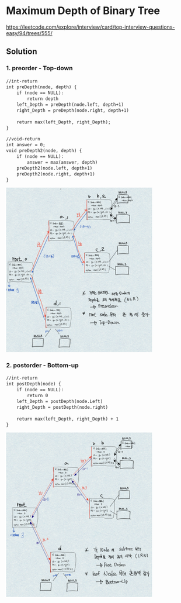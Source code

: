 # Maximum Depth of Binary Tree
https://leetcode.com/explore/interview/card/top-interview-questions-easy/94/trees/555/

## Solution
### 1. preorder - Top-down  
~~~
//int-return
int preDepth(node, depth) {  
    if (node == NULL):   
        return depth  
    left_Depth = preDepth(node.left, depth+1)  
    right_Depth = preDepth(node.right, depth+1)  

    return max(left_Depth, right_Depth);  
}  
~~~
~~~
//void-return
int answer = 0;
void preDepth2(node, depth) {
    if (node == NULL):
        answer = max(answer, depth)
    preDepth2(node.left, depth+1)
    preDepth2(node.right, depth+1)
}
~~~
<img width="400" height="450" src="./pre.png">

### 2. postorder - Bottom-up  
~~~
//int-return
int postDepth(node) {
    if (node == NULL):
        return 0
    left_Depth = postDepth(node.Left)
    right_Depth = postDepth(node.right)

    return max(left_Depth, right_Depth) + 1
}
~~~
<img width="400" height="450" src="./post.png">